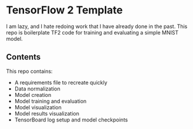 # TensorFlow 2 Template
I am lazy, and I hate redoing work that I have already done in the past. This repo is boilerplate TF2 code for training and evaluating a simple MNIST model.

## Contents
This repo contains:
- A requirements file to recreate quickly
- Data normalization
- Model creation
- Model training and evaluation
- Model visualization
- Model results visualization
- TensorBoard log setup and model checkpoints